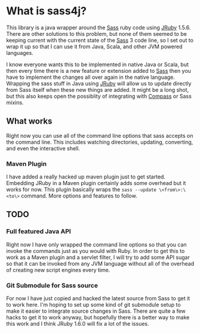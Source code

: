 # What is sass4j?
This library is a java wrapper around the [Sass] ruby code using [JRuby] 1.5.6.
There are other solutions to this problem, but none of them seemed to be keeping
current with the current state of the [Sass] 3 code line, so I set out to wrap it up
so that I can use it from Java, Scala, and other JVM powered languages.

I know everyone wants this to be implemented in native Java or Scala, but then
every time there is a new feature or extension added to [Sass] then you have to
implement the changes all over again in the native language.  Wrapping the sass
stuff in Java using [JRuby] will allow us to update directly from Sass itself
when these new things are added.  It might be a long shot, but this also
keeps open the possiblity of integrating with [Compass](http://compass-style.org/) or Sass mixins.

## What works
Right now you can use all of the command line options that sass accepts on the
command line.  This includes watching directories, updating, converting, and
even the interactive shell.

### Maven Plugin
I have added a really hacked up maven plugin just to get started.  Embedding JRuby 
in a Maven plugin certainly adds some overhead but it works for now. This plugin
basically wraps the `sass --update \<from\>:\<to\>` command.  More options and features
to follow.


## TODO
### Full featured Java API
Right now I have only wrapped the command line options so that you can invoke
the commands just as you would with Ruby.  In order to get this to work as a Maven
plugin and a servlet filter, I will try to add some API sugar so that it can be
invoked from any JVM language without all of the overhead of creating new script
engines every time.

### Git Submodule for Sass source
For now I have just copied and hacked the latest source from Sass to get it to work here.
I'm hoping to set up some kind of git submodule setup to make it easier to integrate source
changes in Sass.  There are quite a few hacks to get it to work anyway, but hopefully
there is a better way to make this work and I think JRuby 1.6.0 will fix a lot of the issues.

[Sass]: http://sass-lang.com
[JRuby]: http://jruby.org